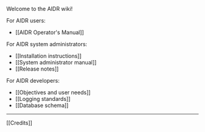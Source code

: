 Welcome to the AIDR wiki!

For AIDR users:

* [[AIDR Operator's Manual]]

For AIDR system administrators:

* [[Installation instructions]]
* [[System administrator manual]]
* [[Release notes]]

For AIDR developers:

* [[Objectives and user needs]]
* [[Logging standards]]
* [[Database schema]]

***

[[Credits]]



